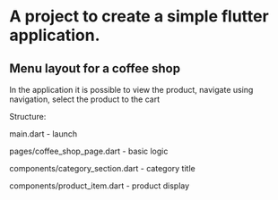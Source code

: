 # A project to create a simple flutter application.
## Menu layout for a coffee shop

In the application it is possible to view the product, navigate using navigation, select the product to the cart


Structure:

main.dart - launch

pages/coffee_shop_page.dart - basic logic

components/category_section.dart - category title

components/product_item.dart - product display
